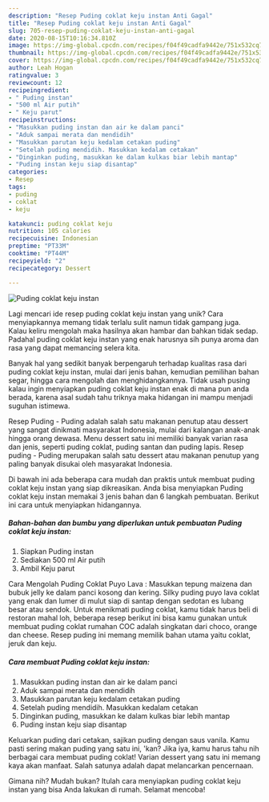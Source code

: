 ```yaml
---
description: "Resep Puding coklat keju instan Anti Gagal"
title: "Resep Puding coklat keju instan Anti Gagal"
slug: 705-resep-puding-coklat-keju-instan-anti-gagal
date: 2020-08-15T10:16:34.810Z
image: https://img-global.cpcdn.com/recipes/f04f49cadfa9442e/751x532cq70/puding-coklat-keju-instan-foto-resep-utama.jpg
thumbnail: https://img-global.cpcdn.com/recipes/f04f49cadfa9442e/751x532cq70/puding-coklat-keju-instan-foto-resep-utama.jpg
cover: https://img-global.cpcdn.com/recipes/f04f49cadfa9442e/751x532cq70/puding-coklat-keju-instan-foto-resep-utama.jpg
author: Leah Hogan
ratingvalue: 3
reviewcount: 12
recipeingredient:
- " Puding instan"
- "500 ml Air putih"
- " Keju parut"
recipeinstructions:
- "Masukkan puding instan dan air ke dalam panci"
- "Aduk sampai merata dan mendidih"
- "Masukkan parutan keju kedalam cetakan puding"
- "Setelah puding mendidih. Masukkan kedalam cetakan"
- "Dinginkan puding, masukkan ke dalam kulkas biar lebih mantap"
- "Puding instan keju siap disantap"
categories:
- Resep
tags:
- puding
- coklat
- keju

katakunci: puding coklat keju 
nutrition: 105 calories
recipecuisine: Indonesian
preptime: "PT33M"
cooktime: "PT44M"
recipeyield: "2"
recipecategory: Dessert

---
```



![Puding coklat keju instan](https://img-global.cpcdn.com/recipes/f04f49cadfa9442e/751x532cq70/puding-coklat-keju-instan-foto-resep-utama.jpg)

Lagi mencari ide resep puding coklat keju instan yang unik? Cara menyiapkannya memang tidak terlalu sulit namun tidak gampang juga. Kalau keliru mengolah maka hasilnya akan hambar dan bahkan tidak sedap. Padahal puding coklat keju instan yang enak harusnya sih punya aroma dan rasa yang dapat memancing selera kita.

Banyak hal yang sedikit banyak berpengaruh terhadap kualitas rasa dari puding coklat keju instan, mulai dari jenis bahan, kemudian pemilihan bahan segar, hingga cara mengolah dan menghidangkannya. Tidak usah pusing kalau ingin menyiapkan puding coklat keju instan enak di mana pun anda berada, karena asal sudah tahu triknya maka hidangan ini mampu menjadi suguhan istimewa.

Resep Puding - Puding adalah salah satu makanan penutup atau dessert yang sangat dinikmati masyarakat Indonesia, mulai dari kalangan anak-anak hingga orang dewasa. Menu dessert satu ini memiliki banyak varian rasa dan jenis, seperti puding coklat, puding santan dan puding lapis. Resep puding - Puding merupakan salah satu dessert atau makanan penutup yang paling banyak disukai oleh masyarakat Indonesia.


Di bawah ini ada beberapa cara mudah dan praktis untuk membuat puding coklat keju instan yang siap dikreasikan. Anda bisa menyiapkan Puding coklat keju instan memakai 3 jenis bahan dan 6 langkah pembuatan. Berikut ini cara untuk menyiapkan hidangannya.

<!--inarticleads1-->

##### Bahan-bahan dan bumbu yang diperlukan untuk pembuatan Puding coklat keju instan:

1. Siapkan  Puding instan
1. Sediakan 500 ml Air putih
1. Ambil  Keju parut


Cara Mengolah Puding Coklat Puyo Lava : Masukkan tepung maizena dan bubuk jelly ke dalam panci kosong dan kering. Silky puding puyo lava coklat yang enak dan lumer di mulut siap di santap dengan sedotan es lubang besar atau sendok. Untuk menikmati puding coklat, kamu tidak harus beli di restoran mahal loh, beberapa resep berikut ini bisa kamu gunakan untuk membuat puding coklat rumahan COC adalah singkatan dari choco, orange dan cheese. Resep puding ini memang memilik bahan utama yaitu coklat, jeruk dan keju. 

<!--inarticleads2-->

##### Cara membuat Puding coklat keju instan:

1. Masukkan puding instan dan air ke dalam panci
1. Aduk sampai merata dan mendidih
1. Masukkan parutan keju kedalam cetakan puding
1. Setelah puding mendidih. Masukkan kedalam cetakan
1. Dinginkan puding, masukkan ke dalam kulkas biar lebih mantap
1. Puding instan keju siap disantap


Keluarkan puding dari cetakan, sajikan puding dengan saus vanila. Kamu pasti sering makan puding yang satu ini, &#39;kan? Jika iya, kamu harus tahu nih berbagai cara membuat puding coklat! Varian dessert yang satu ini memang kaya akan manfaat. Salah satunya adalah dapat melancarkan pencernaan. 

Gimana nih? Mudah bukan? Itulah cara menyiapkan puding coklat keju instan yang bisa Anda lakukan di rumah. Selamat mencoba!
